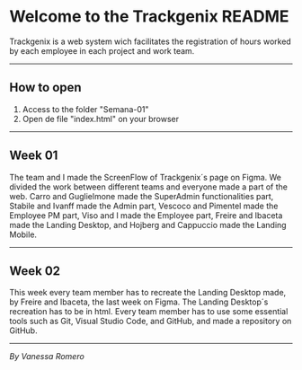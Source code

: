 # Welcome to the Trackgenix README
Trackgenix is a web system wich facilitates the registration of hours worked by each employee in each project and work team.
***
## How to open 
   1. Access to the folder "Semana-01"
   2. Open de file "index.html" on your browser
***
## Week 01 
The team and I made the ScreenFlow of Trackgenix´s page on Figma. We divided the work between different teams and everyone made a part of the web. 
Carro and Guglielmone made the SuperAdmin functionalities part, Stabile and Ivanff made the Admin part, Vescoco and Pimentel made the Employee PM part, Viso and I made the Employee part, Freire and Ibaceta made the Landing Desktop, and Hojberg and Cappuccio made the Landing Mobile. 
***
## Week 02
This week every team member has to recreate the Landing Desktop made, by Freire and Ibaceta, the last week on Figma. The Landing Desktop´s recreation has to be in html.
Every team member has to use some essential tools such as Git, Visual Studio Code, and GitHub, and made a repository on GitHub. 
***
_By Vanessa Romero_ 